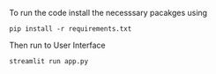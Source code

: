 To run the code install the necesssary pacakges using

` pip install -r requirements.txt `

Then run to User Interface 

`streamlit run app.py`
